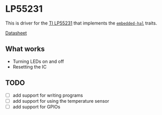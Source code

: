 
LP55231
=======

This is driver for the [TI LP55231](http://www.ti.com/product/LP55231) that implements the [`embedded-hal`](https://github.com/rust-embedded/embedded-hal/) traits.

[Datasheet](http://www.ti.com/lit/gpn/lp55231)

What works
----------

* Turning LEDs on and off
* Resetting the IC

TODO
----

- [ ] add support for writing programs
- [ ] add support for using the temperature sensor
- [ ] add support for GPIOs
